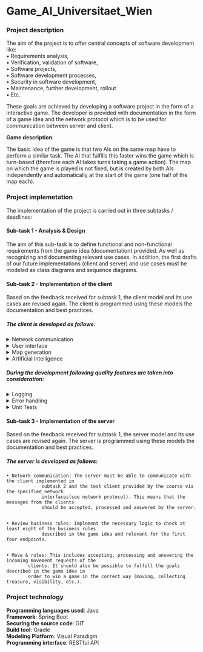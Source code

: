 # Game_AI_Universitaet_Wien


### Project description


The aim of the project is to offer central concepts of software development like:<br/>
• Requirements analysis,<br/>
• Verification, validation of software,<br/>
• Software projects,<br/>
• Software development processes,<br/>
• Security in software development,<br/>
• Maintenance, further development, rollout<br/>
• Etc.<br/>


These goals are achieved by developing a software project in the form of a interactive game. The developer is provided with documentation in the form of 
a game idea and the network protocol which is to be used for communication between server and client.


**Game description**:

The basic idea of the game is that two AIs on the same map have to perform a similar task. The AI that fulfills this faster wins the game which
is turn-based (therefore each AI takes turns taking a game action). The map on which the game is played is not fixed, but is created by both AIs
independently and automatically at the start of the game (one half of the map each).



### Project implemetation


The implementation of the project is carried out in three subtasks / deadlines:



#### Sub-task 1 - Analysis & Design 


The aim of this sub-task is to define functional and non-functional requirements 
from the game idea (documentation) provided. As well as recognizing and documenting relevant use cases. In addition, 
the first drafts of our future implementations (client and server) and use cases must be modeled as class diagrams and sequence diagrams.



#### Sub-task 2 - Implementation of the client 


Based on the feedback received for subtask 1, the client model and its use cases are revised again. 
The client is programmed using these models the documentation  and best practices.

##### The client is developed as follows:

<details>
<summary>Network communication</summary>
<p> 
The client must be able to communicate with the network interface specified by the
course management. This creates a common basis so that two different clients, e.g.
in a tournament, can play against each other. The server serves as a middleman and
ensures compliance with the rules of the game. REST and the WebClient integrated
in Spring are used for this.
</p>
</details>


<details>
<summary>User interface</summary>
<p>
Visualize the course of the game, i.e. all information available about the game card, 
which, for example, has been transmitted by the server (e.g. terrain types and treasure
or castle positions) using the MVC pattern.It must also be clear where on the map the 
characters of both AIs are currently located in order to visualize their movements.
</p>
</details>


<details>
<summary>Map generation</summary>
<p>
Implementing an algorithm that generates the half of the map required during the start of
the game for the given card size while paying attention to the rules and restrictions
defined in the game idea.
</p>
</details>
	

<details>
<summary>Artificial intelligence</summary>
<p>
Develop an artificial intelligence that, based on the current state of the game,
calculates the next suitable actions (like movements of the game character).
</p>
</details>



##### During the development following quality features are taken into consideration:


<details>
<summary>Logging</summary>
<p>
Log the behavior of the implementation to a sufficient extent. This includes the occurrence of
errors, important states such as the start of a new game, the background to why a player's
behavior was recognized as a rule violation, etc.
</p>
</details>


<details>
<summary>Error handling</summary>
<p>
Identifyint places where self-defined exceptions can be used. Apply best practices and
create individual exception classes.
</p>
</details>


<details>
<summary>Unit Tests</summary>
<p>
Create an appropriate number of unit tests (data-driven tests, negative tests and tests that
implements mocking via Mockito). A test coverage of at least 60% must be achieved
</p>
</details>


#### Sub-task 3 - Implementation of the server 


Based on the feedback received for subtask 1, the server model and its use cases are revised again. 
The server is programmed using these models the documentation and best practices.

##### The server is developed as follows:

	• Network communication: The server must be able to communicate with the client implemented in 
				 subtask 2 and the test client provided by the course via the specified network
				 interfaces(see network protocol). This means that the messages from the clients 
				 should be accepted, processed and answered by the server. 


	• Review business rules: Implement the necessary logic to check at least eight of the business rules 
				 described in the game idea and relevant for the first four endpoints.


	• Move & rules: This includes accepting, processing and answering the incoming movement requests of the
			clients. It should also be possible to fulfill the goals described in the game idea in 
			order to win a game in the correct way (moving, collecting treasure, visibility, etc.).


### Project technology


**Programming languages used**: Java <br/>
**Framework**: Spring Boot <br/>
**Securing the source code**: GIT  <br/>
**Build tool**: Gradle  <br/>
**Modeling Platform**: Visual Paradigm <br/>
**Programming interface**: RESTful API <br/>
```